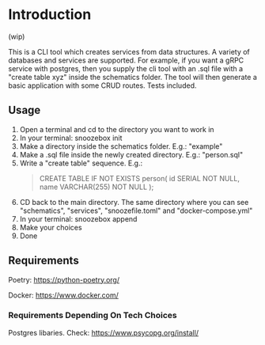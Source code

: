 # Introduction

(wip)

This is a CLI tool which creates services from data structures. A variety of databases and services are supported. For example, if you want a gRPC service with postgres, then you supply the cli tool with an .sql file with a "create table xyz" inside the schematics folder. The tool will then generate a basic application with some CRUD routes. Tests included.

## Usage

1. Open a terminal and cd to the directory you want to work in
2. In your terminal: snoozebox init
3. Make a directory inside the schematics folder. E.g.: "example"
4. Make a .sql file inside the newly created directory. E.g.: "person.sql"
5. Write a "create table" sequence. E.g.:
    > CREATE TABLE IF NOT EXISTS person(
    > 	id SERIAL NOT NULL,
    > 	name VARCHAR(255) NOT NULL
    > );
6. CD back to the main directory. The same directory where you can see "schematics", "services", "snoozefile.toml" and "docker-compose.yml"
7. In your terminal: snoozebox append
8. Make your choices
9. Done


## Requirements

Poetry: https://python-poetry.org/

Docker: https://www.docker.com/

### Requirements Depending On Tech Choices

Postgres libaries. Check: https://www.psycopg.org/install/
